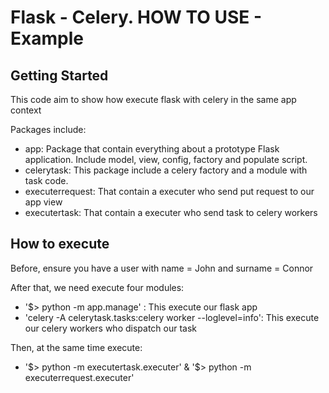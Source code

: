# Flask - Celery. HOW TO USE - Example

## Getting Started

This code aim to show how execute flask with celery in the same app context

Packages include:

* app: Package that contain everything about a prototype Flask application.
  Include model, view, config, factory and populate script.
* celerytask: This package include a celery factory and a module with task code.
* executerrequest: That contain a executer who send put request to our app view
* executertask: That contain a executer who send task to celery workers

## How to execute

Before, ensure you have a user with name = John and surname = Connor

After that, we need execute four modules:

* '$> python -m app.manage' : This execute our flask app
* 'celery -A celerytask.tasks:celery worker --loglevel=info': This execute our
  celery workers who dispatch our task

Then, at the same time execute:
* '$> python -m executertask.executer' & '$> python -m executerrequest.executer'

